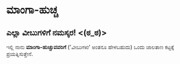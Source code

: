 # ಮಾಂಗಾ-ಹುಚ್ಚ 

## ಎಲ್ಲಾ ವೀಬುಗಳಿಗೆ ನಮಸ್ಕರ! <(ಠ_ಠ)>

ಇಲ್ಲಿ ನಾನು **ಮಾಂಗಾ-ಹುಚ್ಚುವವರಿಗೆ** ('_ವೀಬುಗಳು_' ಅಂತನೂ ಹೇಳಬಹುದು) ಒಂದು ಜಾಲತಾಣ ಕಟ್ಟಕ್ಕೆ ಪ್ರಯತ್ನಿಸುತ್ತೇನೆ.